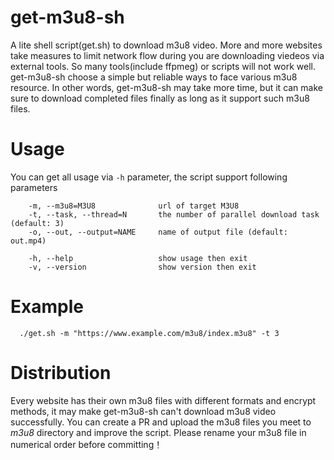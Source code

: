# get-m3u8-sh
A lite shell script(get.sh) to download m3u8 video. More and more websites take measures to limit network flow during you are downloading viedeos via external tools.
So many tools(include ffpmeg) or scripts will not work well. get-m3u8-sh choose a simple but reliable ways to face various m3u8 resource. In other words, get-m3u8-sh
may take more time, but it can make sure to download completed files finally as long as it support such m3u8 files.

# Usage
You can get all usage via `-h` parameter, the script support following parameters
```
    -m, --m3u8=M3U8              url of target M3U8
    -t, --task, --thread=N       the number of parallel download task (default: 3)
    -o, --out, --output=NAME     name of output file (default: out.mp4)

    -h, --help                   show usage then exit
    -v, --version                show version then exit
```

# Example

```
  ./get.sh -m "https://www.example.com/m3u8/index.m3u8" -t 3
```

# Distribution

Every website has their own m3u8 files with different formats and encrypt methods, it may make get-m3u8-sh can't download m3u8 video successfully. You can create a 
PR and upload the m3u8 files you meet to <i>m3u8</i> directory and improve the script. Please rename your m3u8 file in numerical order before committing！
